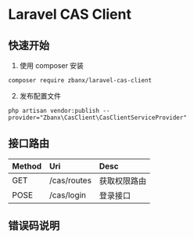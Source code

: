 # Laravel CAS Client
> 




## 快速开始
1. 使用 composer 安装
 ```
 composer require zbanx/laravel-cas-client
 ```

2. 发布配置文件
```
php artisan vendor:publish --provider="Zbanx\CasClient\CasClientServiceProvider"
```


## 接口路由
| Method | Uri | Desc |
| :-----| :---- | :---- |
| GET | /cas/routes | 获取权限路由 |
| POSE | /cas/login | 登录接口 |

## 错误码说明

